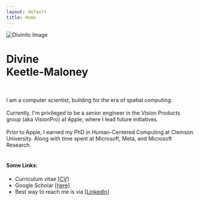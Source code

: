 ```yaml
---
layout: default
title: Home
---
```


<div class="content">
    <div class="intro">
        <div class="image-and-text">
            <div class="image">
                <img src="{{ '/assets/images/Divinito.png' | relative_url }}" alt="Divinito Image">
            </div>
            <div class="text">
                <h1>Divine <br> Keetle-Maloney</h1>
                <br>
                <p>
                    I am a computer scientist, building for the era of spatial computing.<br><br>
                    Currently, I'm privileged to be a senior engineer in the Vision Products group (aka VisionPro) at Apple, where I lead future initiatives.<br><br>
                    Prior to Apple, I earned my PhD in Human-Centered Computing at Clemson University. Along with time spent at Microsoft, Meta, and Microsoft Research.<br><br>
                    <h4>Some Links:</h4>
                        <ul>
                            <li>Curriculum vitae <a href="/cv">[CV]</a></li>
                            <li>Google Scholar <a href="https://scholar.google.com/citations?user=JnR2AhoAAAAJ&hl=en&oi=ao">[here]</a></li>
                            <li>Best way to reach me is via <a href="https://www.linkedin.com/in/divine-maloney/">[LinkedIn]</a></li>
                        </ul>
                </p>
            </div>
        </div>
    </div>
</div>

